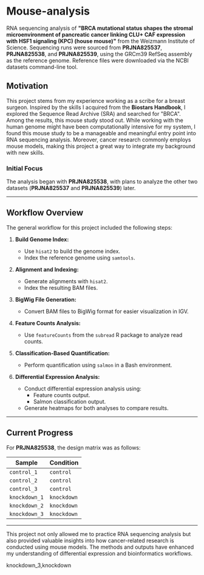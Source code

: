 # Mouse-analysis

RNA sequencing analysis of **"BRCA mutational status shapes the stromal microenvironment of pancreatic cancer linking CLU+ CAF expression with HSF1 signaling (KPC) (house mouse)"** from the Weizmann Institute of Science. Sequencing runs were sourced from **PRJNA825537**, **PRJNA825538**, and **PRJNA825539**, using the GRCm39 RefSeq assembly as the reference genome. Reference files were downloaded via the NCBI datasets command-line tool.

## Motivation

This project stems from my experience working as a scribe for a breast surgeon. Inspired by the skills I acquired from the **Biostars Handbook**, I explored the Sequence Read Archive (SRA) and searched for "BRCA". Among the results, this mouse study stood out. While working with the human genome might have been computationally intensive for my system, I found this mouse study to be a manageable and meaningful entry point into RNA sequencing analysis. Moreover, cancer research commonly employs mouse models, making this project a great way to integrate my background with new skills.

### Initial Focus

The analysis began with **PRJNA825538**, with plans to analyze the other two datasets (**PRJNA825537** and **PRJNA825539**) later.

---

## Workflow Overview

The general workflow for this project included the following steps:

1. **Build Genome Index:**
   - Use `hisat2` to build the genome index.
   - Index the reference genome using `samtools`.

2. **Alignment and Indexing:**
   - Generate alignments with `hisat2`.
   - Index the resulting BAM files.

3. **BigWig File Generation:**
   - Convert BAM files to BigWig format for easier visualization in IGV.

4. **Feature Counts Analysis:**
   - Use `featureCounts` from the `subread` R package to analyze read counts.

5. **Classification-Based Quantification:**
   - Perform quantification using `salmon` in a Bash environment.

6. **Differential Expression Analysis:**
   - Conduct differential expression analysis using:
     - Feature counts output.
     - Salmon classification output.
   - Generate heatmaps for both analyses to compare results.

---

## Current Progress

For **PRJNA825538**, the design matrix was as follows:

| Sample         | Condition    |
|----------------|--------------|
| `control_1`    | `control`    |
| `control_2`    | `control`    |
| `control_3`    | `control`    |
| `knockdown_1`  | `knockdown`  |
| `knockdown_2`  | `knockdown`  |
| `knockdown_3`  | `knockdown`  |

---

This project not only allowed me to practice RNA sequencing analysis but also provided valuable insights into how cancer-related research is conducted using mouse models. The methods and outputs have enhanced my understanding of differential expression and bioinformatics workflows.

knockdown_3,knockdown


